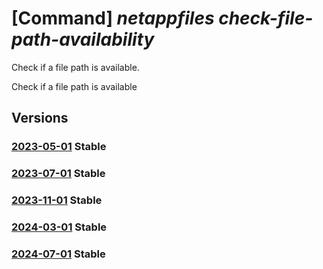 # [Command] _netappfiles check-file-path-availability_

Check if a file path is available.

Check if a file path is available

## Versions

### [2023-05-01](/Resources/mgmt-plane/L3N1YnNjcmlwdGlvbnMve30vcHJvdmlkZXJzL21pY3Jvc29mdC5uZXRhcHAvbG9jYXRpb25zL3t9L2NoZWNrZmlsZXBhdGhhdmFpbGFiaWxpdHk=/2023-05-01.xml) **Stable**

<!-- mgmt-plane /subscriptions/{}/providers/microsoft.netapp/locations/{}/checkfilepathavailability 2023-05-01 -->

### [2023-07-01](/Resources/mgmt-plane/L3N1YnNjcmlwdGlvbnMve30vcHJvdmlkZXJzL21pY3Jvc29mdC5uZXRhcHAvbG9jYXRpb25zL3t9L2NoZWNrZmlsZXBhdGhhdmFpbGFiaWxpdHk=/2023-07-01.xml) **Stable**

<!-- mgmt-plane /subscriptions/{}/providers/microsoft.netapp/locations/{}/checkfilepathavailability 2023-07-01 -->

### [2023-11-01](/Resources/mgmt-plane/L3N1YnNjcmlwdGlvbnMve30vcHJvdmlkZXJzL21pY3Jvc29mdC5uZXRhcHAvbG9jYXRpb25zL3t9L2NoZWNrZmlsZXBhdGhhdmFpbGFiaWxpdHk=/2023-11-01.xml) **Stable**

<!-- mgmt-plane /subscriptions/{}/providers/microsoft.netapp/locations/{}/checkfilepathavailability 2023-11-01 -->

### [2024-03-01](/Resources/mgmt-plane/L3N1YnNjcmlwdGlvbnMve30vcHJvdmlkZXJzL21pY3Jvc29mdC5uZXRhcHAvbG9jYXRpb25zL3t9L2NoZWNrZmlsZXBhdGhhdmFpbGFiaWxpdHk=/2024-03-01.xml) **Stable**

<!-- mgmt-plane /subscriptions/{}/providers/microsoft.netapp/locations/{}/checkfilepathavailability 2024-03-01 -->

### [2024-07-01](/Resources/mgmt-plane/L3N1YnNjcmlwdGlvbnMve30vcHJvdmlkZXJzL21pY3Jvc29mdC5uZXRhcHAvbG9jYXRpb25zL3t9L2NoZWNrZmlsZXBhdGhhdmFpbGFiaWxpdHk=/2024-07-01.xml) **Stable**

<!-- mgmt-plane /subscriptions/{}/providers/microsoft.netapp/locations/{}/checkfilepathavailability 2024-07-01 -->
